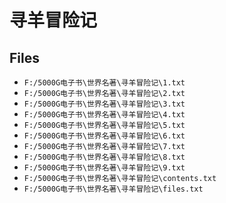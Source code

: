 # 寻羊冒险记

## Files

- `F:/5000G电子书\世界名著\寻羊冒险记\1.txt`
- `F:/5000G电子书\世界名著\寻羊冒险记\2.txt`
- `F:/5000G电子书\世界名著\寻羊冒险记\3.txt`
- `F:/5000G电子书\世界名著\寻羊冒险记\4.txt`
- `F:/5000G电子书\世界名著\寻羊冒险记\5.txt`
- `F:/5000G电子书\世界名著\寻羊冒险记\6.txt`
- `F:/5000G电子书\世界名著\寻羊冒险记\7.txt`
- `F:/5000G电子书\世界名著\寻羊冒险记\8.txt`
- `F:/5000G电子书\世界名著\寻羊冒险记\9.txt`
- `F:/5000G电子书\世界名著\寻羊冒险记\contents.txt`
- `F:/5000G电子书\世界名著\寻羊冒险记\files.txt`
